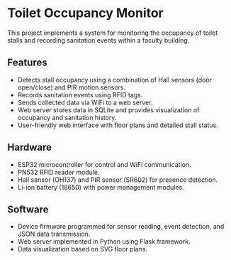 # Toilet Occupancy Monitor

This project implements a system for monitoring the occupancy of toilet stalls and recording sanitation events within a faculty building.

## Features

- Detects stall occupancy using a combination of Hall sensors (door open/close) and PIR motion sensors.
- Records sanitation events using RFID tags.
- Sends collected data via WiFi to a web server.
- Web server stores data in SQLite and provides visualization of occupancy and sanitation history.
- User-friendly web interface with floor plans and detailed stall status.

## Hardware

- ESP32 microcontroller for control and WiFi communication.
- PN532 RFID reader module.
- Hall sensor (OH137) and PIR sensor (SR602) for presence detection.
- Li-ion battery (18650) with power management modules.

## Software

- Device firmware programmed for sensor reading, event detection, and JSON data transmission.
- Web server implemented in Python using Flask framework.
- Data visualization based on SVG floor plans.

